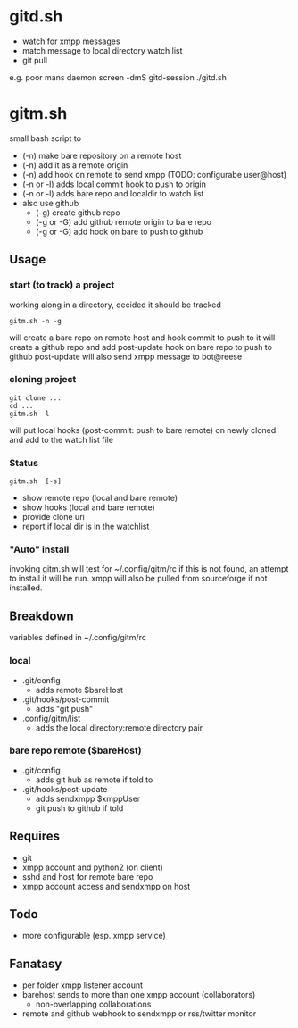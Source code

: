 # gitd.sh #

* watch for xmpp messages
* match message to local directory watch list
* git pull

e.g. poor mans daemon
	screen -dmS gitd-session ./gitd.sh

# gitm.sh #

small bash script to

* (-n) make bare repository on a remote host
* (-n) add it as a remote origin
* (-n) add hook on remote to send xmpp (TODO: configurabe user@host)
* (-n or -l) adds local commit hook to push to origin
* (-n or -l) adds bare repo and localdir to watch list
* also use github
	- (-g) create github repo
	- (-g or -G) add github remote origin to bare repo
	- (-g or -G) add hook on bare to push to github

## Usage  ##

### start (to track) a project ###
working along in a directory, decided it should be tracked

	gitm.sh -n -g

will create a bare repo on remote host and hook commit to push to it
will create a github repo and add post-update hook on bare repo to push to github
post-update will also send xmpp message to bot@reese

###  cloning project  ###

	git clone ...
	cd ...
	gitm.sh -l

will put local hooks (post-commit: push to bare remote) on newly cloned 
and add to the watch list file

### Status ###
	gitm.sh  [-s]

* show remote repo (local and bare remote)
* show hooks       (local and bare remote)
* provide clone uri
* report if local dir is in the watchlist

### "Auto" install ###

invoking gitm.sh will test for ~/.config/gitm/rc
if this is not found, an attempt to install it will be run.
xmpp will also be pulled from sourceforge if not installed.

## Breakdown

variables defined in ~/.config/gitm/rc 

### local
* .git/config
    - adds remote $bareHost
* .git/hooks/post-commit 
    - adds "git push"
* .config/gitm/list      
    - adds the local directory:remote directory pair

### bare repo remote ($bareHost)
* .git/config
    - adds git hub as remote if told to
* .git/hooks/post-update
    - adds sendxmpp $xmppUser
    - git push to github if told

## Requires 
* git
* xmpp account and python2 (on client)
* sshd and host for remote bare repo
* xmpp account access and sendxmpp on host

## Todo 

* more configurable (esp. xmpp service)


## Fanatasy

* per folder xmpp listener account
* barehost sends to more than one xmpp account (collaborators)
    - non-overlapping collaborations
* remote and github webhook to sendxmpp or rss/twitter monitor

